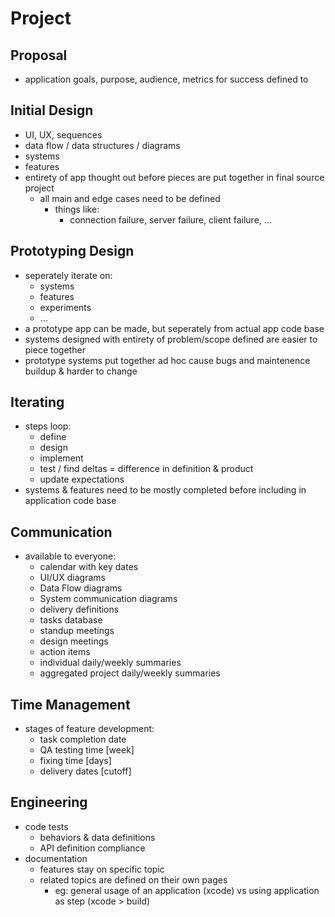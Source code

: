 # Project





## Proposal
- application goals, purpose, audience, metrics for success defined to 


## Initial Design

- UI, UX, sequences
- data flow / data structures / diagrams
- systems
- features
- entirety of app thought out before pieces are put together in final source project
	- all main and edge cases need to be defined
		- things like:
			- connection failure, server failure, client failure, ...


## Prototyping Design

- seperately iterate on:
	- systems
	- features
	- experiments
	- ...
- a prototype app can be made, but seperately from actual app code base
- systems designed with entirety of problem/scope defined are easier to piece together
- prototype systems put together ad hoc cause bugs and maintenence buildup & harder to change

## Iterating

- steps loop:
	- define
	- design
	- implement
	- test / find deltas = difference in definition & product
	- update expectations
- systems & features need to be mostly completed before including in application code base


## Communication

- available to everyone:
	- calendar with key dates
	- UI/UX diagrams
	- Data Flow diagrams
	- System communication diagrams
	- delivery definitions
	- tasks database
	- standup meetings
	- design meetings
	- action items
	- individual daily/weekly summaries
	- aggregated project daily/weekly summaries



## Time Management

- stages of feature development:
	- task completion date
	- QA testing time [week]
	- fixing time [days]
	- delivery dates [cutoff]


## Engineering

- code tests
	- behaviors & data definitions
	- API definition compliance
- documentation
	- features stay on specific topic
	- related topics are defined on their own pages
		- eg: general usage of an application (xcode) vs using application as step (xcode > build)


























